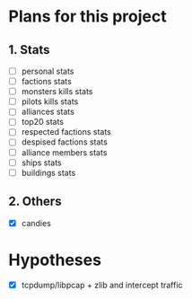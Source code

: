 # Plans for this project

## 1. Stats

- [ ] personal stats
- [ ] factions stats
- [ ] monsters kills stats
- [ ] pilots kills stats
- [ ] alliances stats
- [ ] top20 stats
- [ ] respected factions stats
- [ ] despised factions stats
- [ ] alliance members stats
- [ ] ships stats
- [ ] buildings stats

## 2. Others

- [x] candies

# Hypotheses

- [x] tcpdump/libpcap + zlib and intercept traffic
